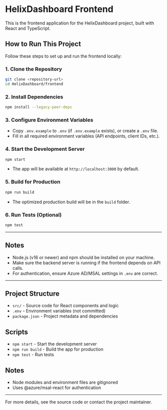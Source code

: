 # HelixDashboard Frontend

This is the frontend application for the HelixDashboard project, built with React and TypeScript.

## How to Run This Project

Follow these steps to set up and run the frontend locally:

### 1. Clone the Repository
```bash
git clone <repository-url>
cd HelixDashboard/frontend
```

### 2. Install Dependencies
```bash
npm install --legacy-peer-deps
```

### 3. Configure Environment Variables
- Copy `.env.example` to `.env` (if `.env.example` exists), or create a `.env` file.
- Fill in all required environment variables (API endpoints, client IDs, etc.).

### 4. Start the Development Server
```bash
npm start
```
- The app will be available at `http://localhost:3000` by default.

### 5. Build for Production
```bash
npm run build
```
- The optimized production build will be in the `build` folder.

### 6. Run Tests (Optional)
```bash
npm test
```

---

## Notes
- Node.js (v16 or newer) and npm should be installed on your machine.
- Make sure the backend server is running if the frontend depends on API calls.
- For authentication, ensure Azure AD/MSAL settings in `.env` are correct.

---

## Project Structure
- `src/` - Source code for React components and logic
- `.env` - Environment variables (not committed)
- `package.json` - Project metadata and dependencies

## Scripts
- `npm start` - Start the development server
- `npm run build` - Build the app for production
- `npm test` - Run tests

## Notes
- Node modules and environment files are gitignored
- Uses @azure/msal-react for authentication

---
For more details, see the source code or contact the project maintainer.
